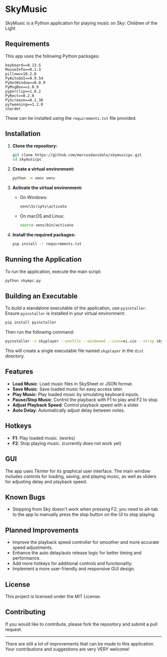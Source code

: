 # SkyMusic

SkyMusic is a Python application for playing music on Sky: Children of the Light

## Requirements

This app uses the following Python packages:

```
keyboard==0.13.5
MouseInfo==0.1.3
pillow==10.2.0
PyAutoGUI==0.9.54
PyGetWindow==0.0.9
PyMsgBox==1.0.9
pyperclip==1.8.2
PyRect==0.2.0
PyScreeze==0.1.30
pytweening==1.2.0
chardet
```

These can be installed using the `requirements.txt` file provided.

## Installation

1. **Clone the repository:**

   ```sh
   git clone https://github.com/marcusdavidalo/skymusicpc.git
   cd skymusicpc
   ```

2. **Create a virtual environment:**

   ```sh
   python -m venv venv
   ```

3. **Activate the virtual environment:**

   - On Windows:

     ```sh
     venv\Scripts\activate
     ```

   - On macOS and Linux:

     ```sh
     source venv/bin/activate
     ```

4. **Install the required packages:**

   ```sh
   pip install -r requirements.txt
   ```

## Running the Application

To run the application, execute the main script:

```sh
python skympc.py
```

## Building an Executable

To build a standalone executable of the application, use `pyinstaller`. Ensure `pyinstaller` is installed in your virtual environment:

```sh
pip install pyinstaller
```

Then run the following command:

```sh
pyinstaller -n skyplayer --onefile --windowed --icon=ei.ico --strip skympc.py
```

This will create a single executable file named `skyplayer` in the `dist` directory.

## Features

- **Load Music**: Load music files in SkySheet or JSON format.
- **Save Music**: Save loaded music for easy access later.
- **Play Music**: Play loaded music by simulating keyboard inputs.
- **Pause/Stop Music**: Control the playback with F1 to play and F2 to stop.
- **Adjust Playback Speed**: Control playback speed with a slider.
- **Auto Delay**: Automatically adjust delay between notes.

## Hotkeys

- **F1**: Play loaded music. (works)
- **F2**: Stop playing music. (currently does not work yet)

## GUI

The app uses Tkinter for its graphical user interface. The main window includes controls for loading, saving, and playing music, as well as sliders for adjusting delay and playback speed.

## Known Bugs

- Stopping from Sky doesn't work when pressing F2; you need to alt-tab to the app to manually press the stop button on the UI to stop playing.

## Planned Improvements

- Improve the playback speed controller for smoother and more accurate speed adjustments.
- Enhance the auto delay/auto release logic for better timing and performance.
- Add more hotkeys for additional controls and functionality.
- Implement a more user-friendly and responsive GUI design.

## License

This project is licensed under the MIT License.

## Contributing

If you would like to contribute, please fork the repository and submit a pull request.

---

There are still a lot of improvements that can be made to this application. Your contributions and suggestions are very VERY welcome!
